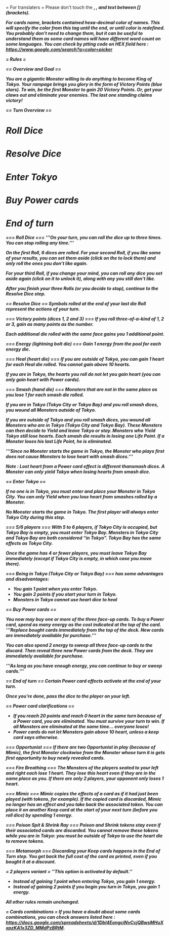 = For translaters =
<nowiki>Please don't touch the <strong>, <i>, and text between [] (brackets). </nowiki>

For cards name, brackets contained hexa-decimal color of names. This will specify the color from this tag until the end, or until color is redefined. You probably don't need to change them, but it can be useful to understand them as some card names will have different word count on some languages. You can check by ptting code on HEX field here : https://www.google.com/search?q=color+picker

= Rules =

== Overview and Goal ==

You are a gigantic Monster willing to do anything to become King of Tokyo.
Your rampage brings you glory in the form of Victory Points (blue stars). To win, be the first Monster to gain 20 Victory Points.
Or, get your claws out and eliminate your enemies. The last one standing claims victory!

== Turn Overview ==
# Roll Dice
# Resolve Dice
# Enter Tokyo
# Buy Power cards
# End of turn

=== Roll Dice ===
'''On your turn, you can roll the dice up to three times. You can stop rolling any time.'''

On the first Roll, 6 dices are rolled. For your second Roll, if you like some of your results, you can set them aside (click on the to lock them) and only roll the ones you don’t like again.

For your third Roll, if you change your mind, you can roll any dice you set aside again (click on it to unlock it), along with any you still don’t like.

After you finish your three Rolls (or you decide to stop), continue to the Resolve Dice step.

== Resolve Dice ==
Symbols rolled at the end of your last die Roll represent the actions of your turn.

=== Victory points (dices 1, 2 and 3) ===
If you roll three-of-a-kind of 1, 2 or 3, gain as many points as the number.

Each additional die rolled with the same face gains you 1 additional point.

=== Energy (lightning bolt die) ===
Gain 1 energy from the pool for each energy die.

=== Heal (heart die) ===
If you are outside of Tokyo, you can gain 1 heart for each Heal die rolled. You cannot gain above 10 hearts.

If you are in Tokyo, the hearts you roll do not let you gain heart (you can only gain heart with Power cards).

=== Smash (hand die) ===
Monsters that are not in the same place as you lose 1 for each smash die rolled.

If you are in Tokyo (Tokyo City or Tokyo Bay) and you roll smash dices, you wound all Monsters outside of Tokyo.

If you are outside of Tokyo and you roll smash dices, you wound all Monsters who are in Tokyo (Tokyo City and Tokyo Bay). 
These Monsters can then decide to Yield and leave Tokyo or stay. Monsters who Yield Tokyo still lose hearts.
Each smash die results in losing one Life Point.
If a Monster loses his last Life Point, he is eliminated.

'''Since no Monster starts the game in Tokyo, the Monster who plays first does not cause Monsters to lose heart with smash dices.'''

Note : Lost heart from a Power card effect is different thansmash dices. A Monster can only yield Tokyo when losing hearts from smash dice.

== Enter Tokyo ==

If no one is in Tokyo, you must enter and place your Monster in Tokyo City.
You can only Yield when you lose heart from smashes rolled by a Monster.

No Monster starts the game in Tokyo. The first player will always enter Tokyo City during this step.

=== 5/6 players ===
With 5 to 6 players, if Tokyo City is occupied, but Tokyo Bay is empty, you must enter Tokyo Bay. Monsters in Tokyo City and Tokyo Bay are both considered “in Tokyo”. Tokyo Bay has the same effects as Tokyo City.

Once the game has 4 or fewer players, you must leave Tokyo Bay immediately (except if Tokyo City is empty, in which case you move there).

=== Being in Tokyo (Tokyo City or Tokyo Bay) ===
has some advantages and disadvantages:
* You gain 1 point when you enter Tokyo.
* You gain 2 points if you start your turn in Tokyo.
* Monsters in Tokyo cannot use heart dice to heal

== Buy Power cards ==

You now may buy one or more of the three face-up cards. To buy a Power card, spend as many energy as the cost indicated at the top of the card. 
'''Replace bought cards immediately from the top of the deck. New cards are immediately available for purchase.'''

You can also spend 2 energy to sweep all three face-up cards to the discard. Then reveal three new Power cards from the deck. They are immediately available for purchase.

'''As long as you have enough energy, you can continue to buy or sweep cards.'''

== End of turn ==
Certain Power card effects activate at the end of your turn.

Once you’re done, pass the dice to the player on your left.

== Power card clarifications ==
* If you reach 20 points and reach 0 heart in the same turn because of a Power card, you are eliminated. You must survive your turn to win. If all Monsters are eliminated at the same time… everyone loses!
* Power cards do not let Monsters gain above 10 heart, unless a keep card says otherwise.

=== Opportunist ===
If there are two Opportunist in play (because of Mimic), the first Monster clockwise from the Monster whose turn it is gets first opportunity to buy newly revealed cards.

=== Fire Breathing ===
The Monsters of the players seated to your left and right each lose 1 heart. They lose this heart even if they are in the same place as you. If there are only 2 players, your opponent only loses 1 heart.

=== Mimic ===
Mimic copies the effects of a card as if it had just been played (with tokens, for example). If the copied card is discarded, Mimic no longer has an effect and you take back the associated token. You can place it on another Keep card at the start of your next turn (before you roll dice) by spending 1 energy.

=== Poison Spit & Shrink Ray ===
Poison and Shrink tokens stay even if their associated cards are discarded. You cannot remove these tokens while you are in Tokyo: you must be outside of Tokyo to use the heart die to remove tokens.

=== Metamorph ===
Discarding your Keep cards happens in the End of Turn step. You get back the full cost of the card as printed, even if you bought it at a discount.

= 2 players variant =
''This option is activated by default.''

* Instead of gaining 1 point when entering Tokyo, you gain 1 energy.
* Instead of gaining 2 points if you begin you turn in Tokyo, you gain 1 energy.

All other rules remain unchanged.

= Cards combinations =
If you have a doubt about some cards combinations, you can check answers listed here : https://docs.google.com/spreadsheets/d/1DbI4EongciNvCcjQBwsMHuXxpzKA1x3ZD_MMdPzBRtM.

